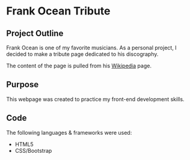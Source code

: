 Frank Ocean Tribute
=====
## Project Outline

Frank Ocean is one of my favorite musicians. As a personal project, I decided to make a tribute page dedicated to his discography.

The content of the page is pulled from his [Wikipedia](https://en.wikipedia.org/wiki/Frank_Ocean) page.

## Purpose

This webpage was created to practice my front-end development skills.

## Code

The following languages & frameworks were used:

* HTML5
* CSS/Bootstrap
